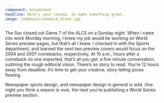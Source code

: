 ```yaml
---
component: broadsheet
headline: Here’s your canvas. Go make something great.
image: comeback/comeback_blank.jpg
---
```



The Sox closed out Game 7 of the ALCS on a Sunday night. When I came into work Monday morning, I knew my job would be working on World Series preview pages, but that’s all I knew. I checked in with the Sports department, and learned the next two preview covers would focus on the 2004 and 2007 comebacks, respectively. At 10 a.m., hours after a comeback no one expected, that’s all you get: a five minute conversation, outlining the rough editorial vision. There’s no story to read. You’re 12 hours away from deadline. It’s time to get your creative, story telling juices flowing.


Newspaper sports design, and newspaper design in general is wild. One night you think a season is over, the next you're publishing a World Series preview section.
